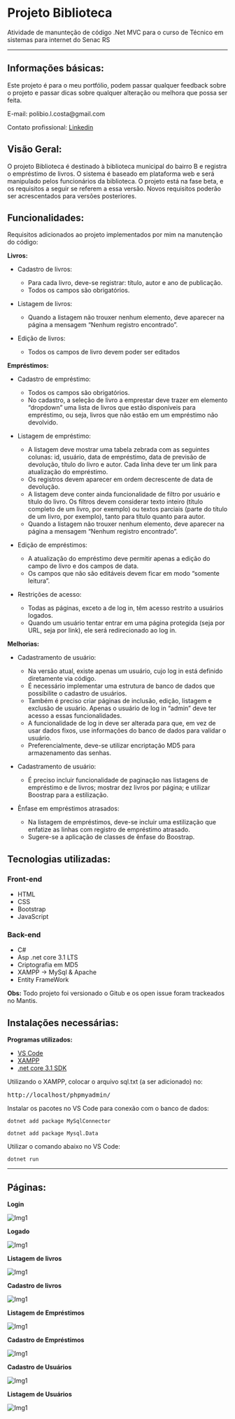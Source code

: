 # Projeto Biblioteca

Atividade de manunteção de código .Net MVC para o curso de Técnico em sistemas para internet do Senac RS 

<hr>

## Informações básicas:

<p>Este projeto é para o meu portfólio, podem passar qualquer feedback sobre o projeto e passar dicas sobre qualquer alteração ou melhora que possa ser feita.</p>

<p>E-mail: polibio.l.costa@gmail.com</p>

<p>Contato profissional: <a href="https://www.linkedin.com/in/polibio-lins/">Linkedin</a></p>

## Visão Geral:

O projeto Biblioteca é destinado à biblioteca municipal do bairro B e registra o empréstimo de livros. O sistema é baseado em plataforma web e será manipulado pelos funcionários da biblioteca. O projeto está na fase beta, e os requisitos a seguir se referem a essa versão. Novos requisitos poderão ser acrescentados para versões posteriores.
  

       

## Funcionalidades:

<p>Requisitos adicionados ao projeto implementados por mim na manutenção do código:<p>

**Livros:**

   * Cadastro de livros:
       - Para cada livro, deve-se registrar: título, autor e ano de publicação. 
       - Todos os campos são obrigatórios.
       
   * Listagem de livros:
       - Quando a listagem não trouxer nenhum elemento, deve aparecer na página a mensagem “Nenhum registro encontrado”.
       
   * Edição de livros:
       - Todos os campos de livro devem poder ser editados
       
**Empréstimos:**

   * Cadastro de empréstimo:
       - Todos os campos são obrigatórios.
       - No cadastro, a seleção de livro a emprestar deve trazer em elemento “dropdown” uma lista de livros que estão disponíveis para empréstimo, ou seja, livros que não estão em um empréstimo não devolvido.
       
   * Listagem de empréstimo:
       - A listagem deve mostrar uma tabela zebrada com as seguintes colunas: id, usuário, data de empréstimo, data de previsão de devolução, título do livro e autor. Cada linha deve ter um link para atualização do empréstimo.
       - Os registros devem aparecer em ordem decrescente de data de devolução.
       - A listagem deve conter ainda funcionalidade de filtro por usuário e título do livro. Os filtros devem considerar texto inteiro (título completo de um livro, por exemplo) ou textos parciais (parte do título de um livro, por exemplo), tanto para título quanto para autor.
       - Quando a listagem não trouxer nenhum elemento, deve aparecer na página a mensagem “Nenhum registro encontrado”.
   
   * Edição de empréstimos:
       - A atualização do empréstimo deve permitir apenas a edição do campo de livro e dos campos de data.
       - Os campos que não são editáveis devem ficar em modo “somente leitura”.
       
   * Restrições de acesso:
       - Todas as páginas, exceto a de log in, têm acesso restrito a usuários logados.
       - Quando um usuário tentar entrar em uma página protegida (seja por URL, seja por link), ele será redirecionado ao log in.
                  
**Melhorias:**

   * Cadastramento de usuário:
       - Na versão atual, existe apenas um usuário, cujo log in está definido diretamente via código.
       - É necessário implementar uma estrutura de banco de dados que possibilite o cadastro de usuários.
       - Também é preciso criar páginas de inclusão, edição, listagem e exclusão de usuário. Apenas o usuário de log in “admin” deve ter acesso a essas funcionalidades.
       - A funcionalidade de log in deve ser alterada para que, em vez de usar dados fixos, use informações do banco de dados para validar o usuário.
       - Preferencialmente, deve-se utilizar encriptação MD5 para armazenamento das senhas.
       
   * Cadastramento de usuário:   
       - É preciso incluir funcionalidade de paginação nas listagens de empréstimo e de livros; mostrar dez livros por página; e utilizar Boostrap para a estilização.

   * Ênfase em empréstimos atrasados:
       - Na listagem de empréstimos, deve-se incluir uma estilização que enfatize as linhas com registro de empréstimo atrasado.
       - Sugere-se a aplicação de classes de ênfase do Boostrap.
       
## Tecnologias utilizadas:

<h3> Front-end </h3>

+ HTML
+ CSS
+ Bootstrap
+ JavaScript

<h3> Back-end </h3>

+ C#
+ Asp .net core 3.1 LTS
+ Criptografia em MD5
+ XAMPP -> MySql & Apache
+ Entity FrameWork

**Obs:** Todo projeto foi versionado o Gitub e os open issue foram trackeados no Mantis.



## Instalações necessárias:

<p><strong>Programas utilizados:</strong></p>

+ <a href="https://code.visualstudio.com/">VS Code</a>
+ <a href="https://www.apachefriends.org/pt_br/index.html">XAMPP</a>
+ <a href="https://dotnet.microsoft.com/en-us/download/dotnet">.net core 3.1 SDK</a>

<p> Utilizando o XAMPP, colocar o arquivo sql.txt (a ser adicionado) no: <pre>http://localhost/phpmyadmin/</pre></p> 

<p>Instalar os pacotes no VS Code para conexão com o banco de dados:</p>

<pre><code>dotnet add package MySqlConnector</code></pre>

<pre><code>dotnet add package Mysql.Data</code></pre>

<p>Utilizar o comando abaixo no VS Code:</p>

<pre><code>dotnet run</code></pre>

<hr>

## Páginas:

<p><strong>Login</strong></p>

![Img1](https://github.com/PolibioLins/Senac-EAD-IPI-UC07-Biblioteca/blob/master/wwwroot/css/Login2.png)

<p><strong>Logado</strong></p>

![Img1](https://github.com/PolibioLins/Senac-EAD-IPI-UC07-Biblioteca/blob/master/wwwroot/css/Logado2.png)

<p><strong>Listagem de livros</strong></p>

![Img1](https://github.com/PolibioLins/Senac-EAD-IPI-UC07-Biblioteca/blob/master/wwwroot/css/ListagemLivros2.png)

<p><strong>Cadastro de livros</strong></p>

![Img1](https://github.com/PolibioLins/Senac-EAD-IPI-UC07-Biblioteca/blob/master/wwwroot/css/CadastroLivros2.png)

<p><strong>Listagem de Empréstimos</strong></p>

![Img1](https://github.com/PolibioLins/Senac-EAD-IPI-UC07-Biblioteca/blob/master/wwwroot/css/ListagemEmprestimos2.png)

<p><strong>Cadastro de Empréstimos</strong></p>

![Img1](https://github.com/PolibioLins/Senac-EAD-IPI-UC07-Biblioteca/blob/master/wwwroot/css/CadastroEmprestimos2.png)

<p><strong>Cadastro de Usuários</strong></p>

![Img1](https://github.com/PolibioLins/Senac-EAD-IPI-UC07-Biblioteca/blob/master/wwwroot/css/CadastroUsuario2.png)

<p><strong>Listagem de Usuários</strong></p>

![Img1](https://github.com/PolibioLins/Senac-EAD-IPI-UC07-Biblioteca/blob/master/wwwroot/css/Usuarios2.png)
